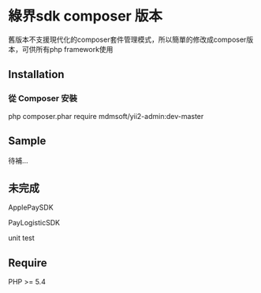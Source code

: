 綠界sdk composer 版本
======================

舊版本不支援現代化的composer套件管理模式，所以簡單的修改成composer版本，可供所有php framework使用

Installation
------------
### 從 Composer 安裝
php composer.phar require mdmsoft/yii2-admin:dev-master

Sample
------------
待補…

未完成
------------
ApplePaySDK

PayLogisticSDK

unit test

Require
------------
PHP >= 5.4
